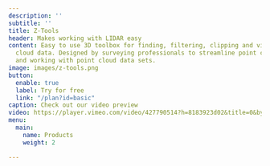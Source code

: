 ```yaml
---
description: ''
subtitle: ''
title: Z-Tools
header: Makes working with LIDAR easy
content: Easy to use 3D toolbox for finding, filtering, clipping and visualizing point
  cloud data. Designed by surveying professionals to streamline point cloud workflows
  and working with point cloud data sets.
image: images/z-tools.png
button:
  enable: true
  label: Try for free
  link: "/plan?id=basic"
caption: Check out our video preview
video: https://player.vimeo.com/video/427790514?h=8183923d02&title=0&byline=0&portrait=0&color=00ab5f
menu:
  main:
    name: Products
    weight: 2

---
```

